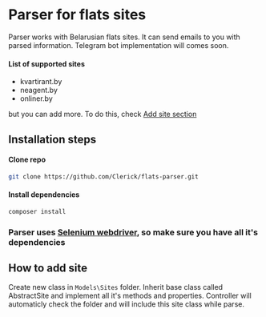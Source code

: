 # Parser for flats sites
Parser works with Belarusian flats sites. It can send emails to you with parsed information. Telegram bot implementation will comes soon.

#### List of supported sites
* kvartirant.by
* neagent.by
* onliner.by

but you can add more. To do this, check [Add site section](##How-to-ddd-site)

## Installation steps
#### Clone repo
```bash
git clone https://github.com/Clerick/flats-parser.git
```
#### Install dependencies
```bash
composer install
```
### Parser uses [Selenium webdriver](https://github.com/facebook/php-webdriver), so make sure you have all it's dependencies

## How to add site
Create new class in `Models\Sites` folder. Inherit base class called AbstractSite and implement all it's methods and properties. Controller will automaticly check the folder and will include this site class while parse.



